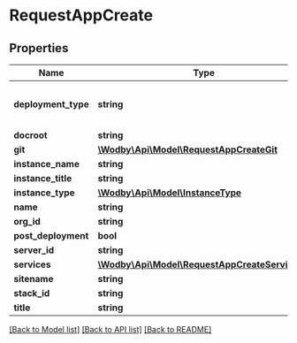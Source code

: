 # RequestAppCreate

## Properties
Name | Type | Description | Notes
------------ | ------------- | ------------- | -------------
**deployment_type** | **string** |  | [optional] [default to 'vanilla']
**docroot** | **string** |  | [optional] 
**git** | [**\Wodby\Api\Model\RequestAppCreateGit**](RequestAppCreateGit.md) |  | [optional] 
**instance_name** | **string** |  | [optional] 
**instance_title** | **string** |  | [optional] 
**instance_type** | [**\Wodby\Api\Model\InstanceType**](InstanceType.md) |  | [optional] 
**name** | **string** |  | 
**org_id** | **string** |  | 
**post_deployment** | **bool** |  | [optional] 
**server_id** | **string** |  | 
**services** | [**\Wodby\Api\Model\RequestAppCreateServices[]**](RequestAppCreateServices.md) |  | [optional] 
**sitename** | **string** |  | [optional] 
**stack_id** | **string** |  | 
**title** | **string** |  | [optional] 

[[Back to Model list]](../README.md#documentation-for-models) [[Back to API list]](../README.md#documentation-for-api-endpoints) [[Back to README]](../README.md)


